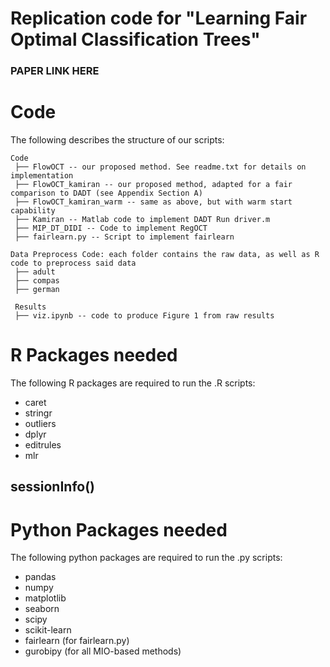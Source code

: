 # Replication code for "Learning Fair Optimal Classification Trees"
### PAPER LINK HERE


# Code

The following describes the structure of our scripts:
```
Code
 ├── FlowOCT -- our proposed method. See readme.txt for details on implementation
 ├── FlowOCT_kamiran -- our proposed method, adapted for a fair comparison to DADT (see Appendix Section A)
 ├── FlowOCT_kamiran_warm -- same as above, but with warm start capability
 ├── Kamiran -- Matlab code to implement DADT Run driver.m
 ├── MIP_DT_DIDI -- Code to implement RegOCT
 ├── fairlearn.py -- Script to implement fairlearn

Data Preprocess Code: each folder contains the raw data, as well as R code to preprocess said data
 ├── adult
 ├── compas
 ├── german

 Results
 ├── viz.ipynb -- code to produce Figure 1 from raw results
```

# R Packages needed
The following R packages are required to run the .R scripts:
- caret
- stringr
- outliers
- dplyr
- editrules
- mlr


## sessionInfo()

# Python Packages needed
The following python packages are required to run the .py scripts:
- pandas
- numpy
- matplotlib
- seaborn
- scipy
- scikit-learn
- fairlearn (for fairlearn.py)
- gurobipy (for all MIO-based methods)